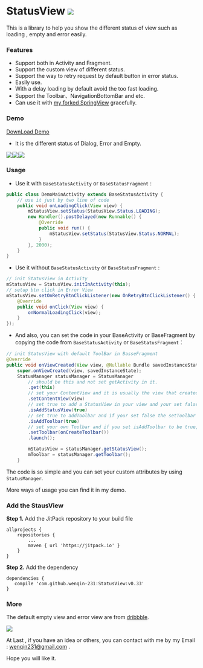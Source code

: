 # StatusView [![](https://jitpack.io/v/wenqin-231/StatusView.svg)](https://jitpack.io/#wenqin-231/StatusView)

This is a library to help you show the different status of view such as loading , empty and error easily.

### Features

* Support both in Activity and Fragment.
* Support the custom view of different status.
* Support the way to retry request by default button in error status.
* Easily use. 
* With a delay loading by default avoid the too fast loading.
* Support the Toolbar、NavigationBottomBar and etc.
* Can use it with [my forked SpringView]("https://github.com/wenqin-231/SpringView") gracefully.

### Demo

[DownLoad Demo](http://fir.im/StatusView)

* It is the different status of Dialog, Error and Empty.

![](https://github.com/wenqin-231/StatusView/blob/master/art/dialog_loading.gif?raw=true)![](https://github.com/wenqin-231/StatusView/blob/master/art/error_loading.gif?raw=true)![](https://github.com/wenqin-231/StatusView/blob/master/art/empty_loading.gif?raw=true)

### Usage

* Use it  with `BaseStatusActivity` or `BaseStatusFragment` :

```java
public class DemoMainActivity extends BaseStatusActivity {
    // use it just by two line of code
	public void onLoadingClick(View view) {
		mStatusView.setStatus(StatusView.Status.LOADING);
		new Handler().postDelayed(new Runnable() {
			@Override
			public void run() {
				mStatusView.setStatus(StatusView.Status.NORMAL);
			}
		}, 2000);
	}
}
```

* Use it without `BaseStatusActivity` or `BaseStatusFragment` :

```java
// init StatusView in Activity 
mStatusView = StatusView.initInActivity(this);
// setup btn click in Error View
mStatusView.setOnRetryBtnClickListener(new OnRetryBtnClickListener() {
	@Override
	public void onClick(View view) {
		onNormalLoadingClick(view);
	}
});
```

* And also, you can set the code in your BaseActivity or BaseFragment by copying the code from `BaseStatusActivity` or `BaseStatusFragment`：

```java
// init StatusView with default ToolBar in BasseFragment
@Override
public void onViewCreated(View view, @Nullable Bundle savedInstanceState) {
	super.onViewCreated(view, savedInstanceState);
	StatusManager statusManager = StatusManager
		// should be this and not set getActivity in it.
		.get(this)
		// set your ContentView and it is usually the view that created in OnCreateView
		.setContentView(view)
		// set true to add a StatusView in your view and your set false to avoid loading the unnecessary setting.
		.isAddStatusView(true)
		// set true to addToolbar and if your set false the setToolbar will be invalid.
		.isAddToolbar(true)
		// set your own Toolbar and if you set isAddToolbar to be true, there will be set a DefaultToolbar in it.
		.setToolbar(onCreateToolbar())
		.launch();

		mStatusView = statusManager.getStatusView();
		mToolbar = statusManager.getToolbar();
	}
```

The code is so simple and you can set your custom attributes by using ` StatusManager`.

More ways of usage you can find it in my demo.



### Add the StausView

**Step 1.** Add the JitPack repository to your build file

```
allprojects {
	repositories {
		...
		maven { url 'https://jitpack.io' }
	}
}
```

**Step 2.** Add the dependency

```
dependencies {
   compile 'com.github.wenqin-231:StatusView:v0.33'
}
```



### More

The default empty view and error view are from [dribbble](https://dribbble.com/shots/2326563-The-Expression-of-The-Fork).

![](https://github.com/wenqin-231/StatusView/blob/master/art/dirbbble-icon.png?raw=true)



At Last , if you have an idea or others,  you can contact with me by my Email : wenqin231@gmail.com .

Hope you will like it.